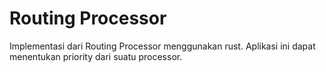 # Routing Processor
Implementasi dari Routing Processor menggunakan rust. Aplikasi ini dapat menentukan priority dari suatu processor.

